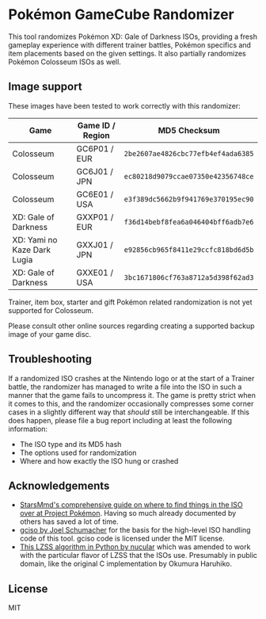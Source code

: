 # Pokémon GameCube Randomizer

This tool randomizes Pokémon XD: Gale of Darkness ISOs, providing a fresh gameplay
experience with different trainer battles, Pokémon specifics and item placements
based on the given settings. It also partially randomizes Pokémon Colosseum ISOs
as well.

## Image support

These images have been tested to work correctly with this randomizer:

| Game                        | Game ID / Region | MD5 Checksum                       |
| --------------------------- | -----------------| ---------------------------------- |
| Colosseum                   | GC6P01 / EUR     | `2be2607ae4826cbc77efb4ef4ada6385` |
| Colosseum                   | GC6J01 / JPN     | `ec80218d9079ccae07350e42356748ce` |
| Colosseum                   | GC6E01 / USA     | `e3f389dc5662b9f941769e370195ec90` |
| XD: Gale of Darkness        | GXXP01 / EUR     | `f36d14bebf8fea6a046404bff6adb7e6` |
| XD: Yami no Kaze Dark Lugia | GXXJ01 / JPN     | `e92856cb965f8411e29ccfc818bd6d5b` |
| XD: Gale of Darkness        | GXXE01 / USA     | `3bc1671806cf763a8712a5d398f62ad3` |

Trainer, item box, starter and gift Pokémon related randomization is not yet supported for Colosseum.

Please consult other online sources regarding creating a supported backup image of your game disc.

## Troubleshooting
If a randomized ISO crashes at the Nintendo logo or at the start of a Trainer battle, the randomizer
has managed to write a file into the ISO in such a manner that the game fails to uncompress it. The
game is pretty strict when it comes to this, and the randomizer occasionally compresses some corner
cases in a slightly different way that *should* still be interchangeable. If this does happen, please
file a bug report including at least the following information:

* The ISO type and its MD5 hash
* The options used for randomization
* Where and how exactly the ISO hung or crashed

## Acknowledgements

* [StarsMmd's comprehensive guide on where to find things in the ISO over at Project Pokémon](https://projectpokemon.org/tutorials/rom/stars-pok%C3%A9mon-colosseum-and-xd-hacking-tutorial/).
  Having so much already documented by others has saved a lot of time.
* [gciso by Joel Schumacher](https://github.com/pfirsich/gciso) for the basis for the high-level 
  ISO handling code of this tool. gciso code is licensed under the MIT license.
* [This LZSS algorithm in Python by nucular](https://gist.github.com/nucular/258d544bbd1ba401232ae83a11bd8857)
  which was amended to work with the particular flavor of LZSS that the ISOs use. Presumably in
  public domain, like the original C implementation by Okumura Haruhiko.

## License

MIT
